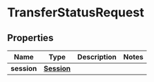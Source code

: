 # TransferStatusRequest

## Properties
Name | Type | Description | Notes
------------ | ------------- | ------------- | -------------
**session** | [**Session**](Session.md) |  | 

